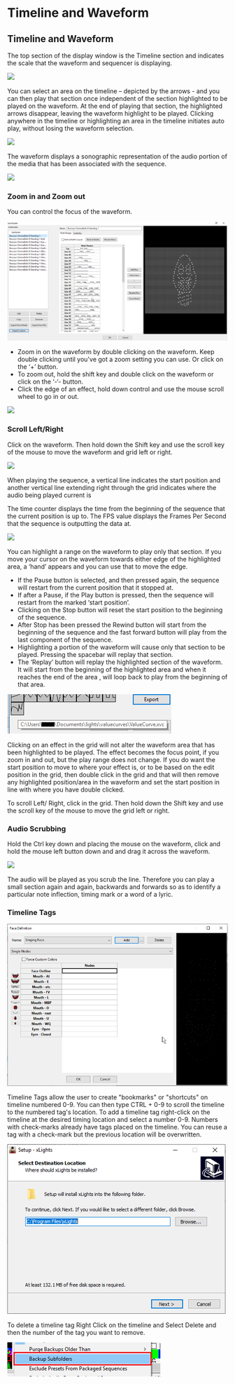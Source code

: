 # Timeline and Waveform

## Timeline and Waveform

The top section of the display window is the Timeline section and indicates the scale that the waveform and sequencer is displaying.

![](https://lh3.googleusercontent.com/0zrLdhjmOeseeKYsShrrNazVDj-OjZOZM04MMtbVDOQAqoD2Usjwp6oZlBaS5VStdjZs5LtBB27UccIQhIYUmeMsKBfnsHSAM2tYKDuXsRd7ZGkhsL0ht_1kt-YtCVCcjamJjwGZ)

You can select an area on the timeline – depicted by the arrows - and you can then play that section once independent of the section highlighted to be played on the waveform. At the end of playing that section, the highlighted arrows disappear, leaving the waveform highlight to be played. Clicking anywhere in the timeline or highlighting an area in the timeline initiates auto play, without losing the waveform selection.

![](https://lh5.googleusercontent.com/8-RECaL0SUFqghlz5uCnhYBgcdqrmYTpYKYTe8xJYSpNYWkpRHJjb3YapdzisPvXVlTCJnMaWbkdisbduV-AmklHU37b58-nRi7sY_WE2MAxUnAytvfcKabScdwUoVfyM_uhHkWw)

The waveform displays a sonographic representation of the audio portion of the media that has been associated with the sequence.

![](https://lh3.googleusercontent.com/7MKMFnl8ZLYRIHLktySJmF_2g9sv-W4Gz69eXC8WZcgnQW1HkhPXYX7il900vuxpdFiB_PIG11__mwPUoBRFEXZBbHy4PMVPmXDwM7WPlf3Stpxd8U1z1llbscbhAFzEcy2Bkh5J)

### Zoom in and Zoom out

You can control the focus of the waveform.

![](../../.gitbook/assets/image%20%28354%29.png)

* Zoom in on the waveform by double clicking on the waveform. Keep double clicking until you've got a zoom setting you can use. Or click on the ‘+’ button.
* To zoom out, hold the shift key and double click on the waveform or click on the ‘-‘- button.
* Click the edge of an effect, hold down control and use the mouse scroll wheel to go in or out.

![](https://lh5.googleusercontent.com/MR3tvjFsokDXzc_FfcSOHIgyiNyIWwsAXgRdfQCmAPCWaq68YpAAncBq1Q_QcZX0k4NsgFtV0GdzUiLAdCYdTiW_zOhOHJoHd8nwe0unGxf5ZYDldZTxSHekY8j_30Sup7CbyqFI)

### Scroll Left/Right

Click on the waveform. Then hold down the Shift key and use the scroll key of the mouse to move the waveform and grid left or right.

![](https://lh5.googleusercontent.com/QgN8Z2J2Swimtu17GonCbQ2_RxhEnLdxBlxh1aBEm_Gx408hy3-MDRcHap_7BJIhvHHNpJfY6U5dGPmlwfhpQp8w1vxidFCHFFOJy53uLKCT9fKaHwWgzY648CNGBGewMsVRs4KS)

When playing the sequence, a vertical line indicates the start position and another vertical line extending right through the grid indicates where the audio being played current is

The time counter displays the time from the beginning of the sequence that the current position is up to. The FPS value displays the Frames Per Second that the sequence is outputting the data at.

![](https://lh6.googleusercontent.com/rsi4HnY7y3KGCm5GaER2yv8dHiIel7kV1r1dLNVt2MMT6UCLOCyz5-NgGxXh0LTbPvLfOP44MSLFIwqvBZXixdQtaMBmuh7_ac3BjpcXIeswYxipLgArM2W6KiuvpDOVkuGZ-TRj)

You can highlight a range on the waveform to play only that section. If you move your cursor on the waveform towards either edge of the highlighted area, a ‘hand’ appears and you can use that to move the edge.

* If the Pause button  is selected, and then pressed again, the sequence will restart from the current position that it stopped at.
* If after a Pause, if the Play button is pressed, then the sequence will restart from the marked ‘start position’.
* Clicking on the Stop button will reset the start position to the beginning of the sequence.
* After Stop has been pressed the Rewind button will start from the beginning of the sequence and the fast forward button will play from the last component of the sequence.
* Highlighting a portion of the waveform will cause only that section to be played. Pressing the spacebar will replay that section.
* The ‘Replay’ button  will replay the highlighted section of the waveform. It will start from the beginning of the highlighted area and when it reaches the end of the area , will loop back to play from the beginning of that area.  

![](../../.gitbook/assets/image%20%28808%29.png)

Clicking on an effect in the grid will not alter the waveform area that has been highlighted to be played. The effect becomes the focus point, if you zoom in and out, but the play range does not change. If you do want the start position to move to where your effect is, or to be based on the edit position in the grid, then double click in the grid and that will then remove any highlighted position/area in the waveform and set the start position in line with where you have double clicked.

To scroll Left/ Right, click in the grid. Then hold down the Shift key and use the scroll key of the mouse to move the grid left or right.

### Audio Scrubbing

Hold the Ctrl key down and placing the mouse on the waveform, click and hold the mouse left button down and and drag it across the waveform.

![](https://lh6.googleusercontent.com/dAvSX8fxrtKr2AMLUcNL9oFUTYOli4_OV2YHNQzW0m8vym-hVP2m0KvNED04f8GyFye9zizH9ojQPQy1YpN0JU7UflCzqXIpMlpsb7dOf4H8THknCmlU8QzQUBJSZ5mzWtskm-xb)

The audio will be played as you scrub the line. Therefore you can play a small section again and again, backwards and forwards so as to identify a particular note inflection, timing mark or a word of a lyric.

### Timeline Tags

![Red Boxes Highlight Timeline Tags](../../.gitbook/assets/image%20%28771%29.png)

Timeline Tags allow the user to create "bookmarks" or "shortcuts" on timeline numbered 0-9. You can then type CTRL + 0-9 to scroll the timeline to the numbered tag's location. To add a timeline tag right-click on the timeline at the desired timing location and select a number 0-9. Numbers with check-marks already have tags placed on the timeline. You can reuse a tag with a check-mark but the previous location will be overwritten.

![](../../.gitbook/assets/image%20%28437%29.png)

To delete a timeline tag Right Click on the timeline and Select Delete and then the number of the tag you want to remove.

![](../../.gitbook/assets/image%20%28760%29.png)

